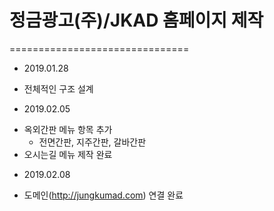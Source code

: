 # 정금광고(주)/JKAD 홈페이지 제작
===============================

- 2019.01.28
+ 전체적인 구조 설계
- 2019.02.05
+ 옥외간판 메뉴 항목 추가
  + 전면간판, 지주간판, 갈바간판
+ 오시는길 메뉴 제작 완료
- 2019.02.08
+ 도메인(http://jungkumad.com) 연결 완료
